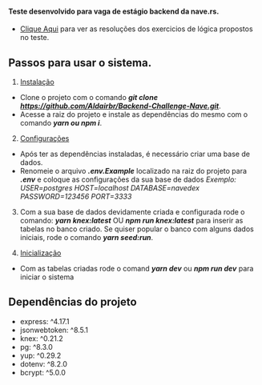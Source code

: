 #### Teste desenvolvido para vaga de estágio backend da nave.rs.

* [Clique Aqui](https://codesandbox.io/s/hjvbu) para ver as resoluções dos exercicios de lógica propostos no teste.

## Passos para usar o sistema.

1. [Instalação](#instalacao)
- Clone o projeto com o comando **_git clone https://github.com/Aldairbr/Backend-Challenge-Nave.git_**.
- Acesse a raiz do projeto e instale as dependências do mesmo com o comando **_yarn ou npm i_**.

2. [Configurações](#Configurações)
  - Após ter as dependências instaladas, é necessário criar uma base de dados. 
  - Renomeie o arquivo **_.env.Example_** localizado na raiz do projeto para **_.env_** e coloque as configurações da sua base de dados
     _Exemplo:_ 
      _USER=postgres_
      _HOST=localhost_
      _DATABASE=navedex_
      _PASSWORD=123456_
      _PORT=3333_

3. Com a sua base de dados devidamente criada e configurada rode o comando: 
                      **_yarn knex:latest_** 
                               OU 
                      **_npm run knex:latest_** 
   para inserir as tabelas no banco criado.
   Se quiser popular o banco com alguns dados iniciais, rode o comando **_yarn seed:run_**.
   
1. [Inicialização](#Inicialização)
- Com as tabelas criadas rode o comand **_yarn dev_** ou **_npm run dev_** para iniciar o sistema

## **Dependências do projeto**

   * express: ^4.17.1
   * jsonwebtoken: ^8.5.1
   * knex: ^0.21.2
   * pg: ^8.3.0
   * yup: ^0.29.2
   * dotenv: ^8.2.0
   * bcrypt: ^5.0.0
